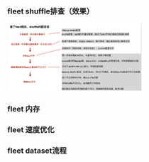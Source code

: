 

### fleet shuffle排查（效果）

<img src="./images/shuffle.png" width="60%" height="60%">

### fleet 内存


### fleet 速度优化


### fleet dataset流程
